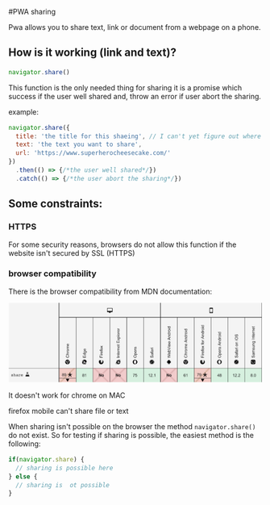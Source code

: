 #PWA sharing

Pwa allows you to share text, link or document from a webpage on a phone.

## How is it working (link and text)?

```js 
navigator.share()
```

This function is the only needed thing for sharing
it is a promise which success if the user well shared and, throw an error if user abort the sharing.

example:
```js
navigator.share({
  title: 'the title for this shaeing', // I can't yet figure out where can we see it in the sharing process
  text: 'the text you want to share',
  url: 'https://www.superherocheesecake.com/'
})
  .then(() => {/*the user well shared*/})
  .catch(() => {/*the user abort the sharing*/})

```


## Some constraints:

### HTTPS
For some security reasons, browsers do not allow this function if the website isn't secured by SSL (HTTPS)


### browser compatibility
There is the browser compatibility from MDN documentation:

![](images/brwsrComp.png)

It doesn't work for chrome on MAC

firefox mobile can't share file or text

When sharing isn't possible on the browser the method ```navigator.share()``` do not exist.
So for testing if sharing is possible, the easiest method is the following:
```js
if(navigator.share) {
  // sharing is possible here
} else {
  // sharing is  ot possible
}
```




